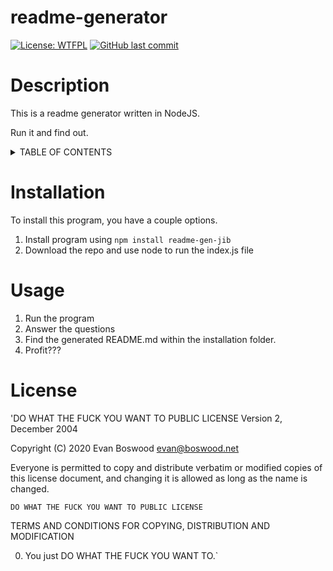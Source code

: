 # readme-generator 

 [![License: WTFPL](https://img.shields.io/badge/License-WTFPL-brightgreen.svg)](http://www.wtfpl.net/about/) [![GitHub last commit](https://img.shields.io/github/last-commit/jiberjiber/readme-generator)](https://github.com/jiberjiber/readme-generator/graphs/commit-activity) 

 # Description 
 This is a readme generator written in NodeJS.

Run it and find out. 

 <details>
<summary>TABLE OF CONTENTS</summary>
<p>

- [Installation](#installation)
- [Usage](#usage)
- [License](#license)
- [Contributing](#contributing)
- [Tests](#tests)
- [Questions](#questions)

</p>
</details> 

 # Installation 
 To install this program, you have a couple options. 
1. Install program using `npm install readme-gen-jib`
2. Download the repo and use node to run the index.js file 

 # Usage 
 1. Run the program
2. Answer the questions
3. Find the generated README.md within the installation folder.
4. Profit??? 

 # License 
 'DO WHAT THE FUCK YOU WANT TO PUBLIC LICENSE 
            Version 2, December 2004 

Copyright (C) 2020 Evan Boswood <evan@boswood.net> 

Everyone is permitted to copy and distribute verbatim or modified 
copies of this license document, and changing it is allowed as long 
as the name is changed. 

    DO WHAT THE FUCK YOU WANT TO PUBLIC LICENSE 
TERMS AND CONDITIONS FOR COPYING, DISTRIBUTION AND MODIFICATION 

0. You just DO WHAT THE FUCK YOU WANT TO.` 

